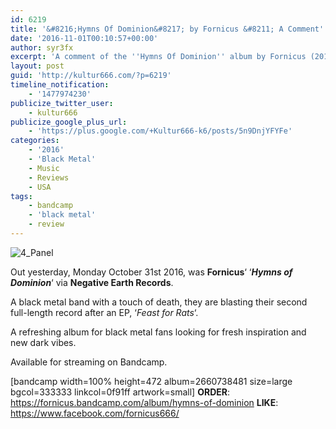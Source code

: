 ```yaml
---
id: 6219
title: '&#8216;Hymns Of Dominion&#8217; by Fornicus &#8211; A Comment'
date: '2016-11-01T00:10:57+00:00'
author: syr3fx
excerpt: 'A comment of the ''Hymns Of Dominion'' album by Fornicus (2016).'
layout: post
guid: 'http://kultur666.com/?p=6219'
timeline_notification:
    - '1477974230'
publicize_twitter_user:
    - kultur666
publicize_google_plus_url:
    - 'https://plus.google.com/+Kultur666-k6/posts/5n9DnjYFYFe'
categories:
    - '2016'
    - 'Black Metal'
    - Music
    - Reviews
    - USA
tags:
    - bandcamp
    - 'black metal'
    - review
---
```


![4_Panel](http://localhost:8080/wp-content/uploads/2016/10/cover6.jpg)

Out yesterday, Monday October 31st 2016, was **Fornicus**‘ ‘***Hymns of Dominion***‘ via **Negative Earth Records**.

A black metal band with a touch of death, they are blasting their second full-length record after an EP, ‘*Feast for Rats*‘.

A refreshing album for black metal fans looking for fresh inspiration and new dark vibes.

Available for streaming on Bandcamp.

\[bandcamp width=100% height=472 album=2660738481 size=large bgcol=333333 linkcol=0f91ff artwork=small\]
**ORDER**: <https://fornicus.bandcamp.com/album/hymns-of-dominion>
**LIKE**: <https://www.facebook.com/fornicus666/>